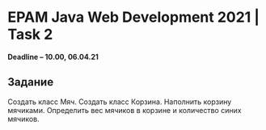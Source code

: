 # EPAM Java Web Development 2021 | Task 2

<strong>Deadline – 10.00, 06.04.21</strong>
<h2>Задание</h2>
<p>Создать класс Мяч. Создать класс Корзина. Наполнить корзину
мячиками. Определить вес мячиков в корзине и количество синих
мячиков.</p>
